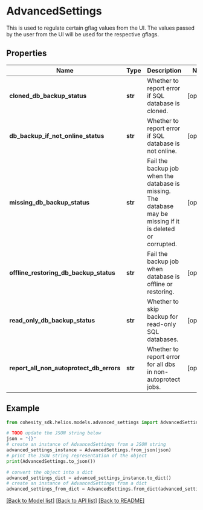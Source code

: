 # AdvancedSettings

This is used to regulate certain gflag values from the UI. The values passed by the user from the UI will be used for the respective gflags.

## Properties

Name | Type | Description | Notes
------------ | ------------- | ------------- | -------------
**cloned_db_backup_status** | **str** | Whether to report error if SQL database is cloned. | [optional] 
**db_backup_if_not_online_status** | **str** | Whether to report error if SQL database is not online. | [optional] 
**missing_db_backup_status** | **str** | Fail the backup job when the database is missing. The database may be missing if it is deleted or corrupted. | [optional] 
**offline_restoring_db_backup_status** | **str** | Fail the backup job when database is offline or restoring. | [optional] 
**read_only_db_backup_status** | **str** | Whether to skip backup for read-only SQL databases. | [optional] 
**report_all_non_autoprotect_db_errors** | **str** | Whether to report error for all dbs in non-autoprotect jobs. | [optional] 

## Example

```python
from cohesity_sdk.helios.models.advanced_settings import AdvancedSettings

# TODO update the JSON string below
json = "{}"
# create an instance of AdvancedSettings from a JSON string
advanced_settings_instance = AdvancedSettings.from_json(json)
# print the JSON string representation of the object
print(AdvancedSettings.to_json())

# convert the object into a dict
advanced_settings_dict = advanced_settings_instance.to_dict()
# create an instance of AdvancedSettings from a dict
advanced_settings_from_dict = AdvancedSettings.from_dict(advanced_settings_dict)
```
[[Back to Model list]](../README.md#documentation-for-models) [[Back to API list]](../README.md#documentation-for-api-endpoints) [[Back to README]](../README.md)


